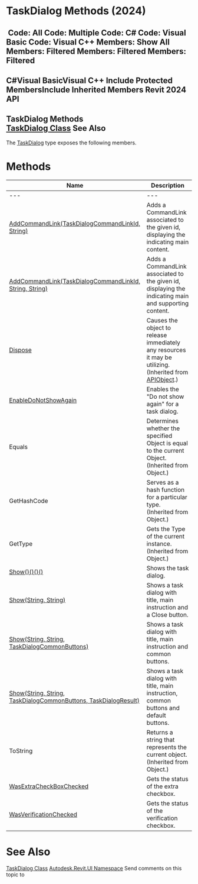 # TaskDialog Methods (2024)

﻿
 Code: All Code: Multiple Code: C# Code: Visual Basic Code: Visual C++  Members: Show All Members: Filtered Members: Filtered Members: Filtered   
---  
C#Visual BasicVisual C++
Include Protected MembersInclude Inherited Members
Revit 2024 API  
---  
TaskDialog Methods  
[TaskDialog Class](853afb57-7455-a636-9881-61a391118c16.md "TaskDialog Class") See Also  
---  
The [TaskDialog](853afb57-7455-a636-9881-61a391118c16.md "TaskDialog Class") type exposes the following members.
# Methods
| Name | Description |
| --- | --- |
| --- | --- | --- |
| [AddCommandLink(TaskDialogCommandLinkId, String)](e721540a-09a5-3bbd-2f58-b1f85b78de25.md "AddCommandLink Method \(TaskDialogCommandLinkId, String\)") | Adds a CommandLink associated to the given id, displaying the indicating main content. |
| [AddCommandLink(TaskDialogCommandLinkId, String, String)](b8dafee6-cb97-6a2f-116c-3a7a9af9b8ef.md "AddCommandLink Method \(TaskDialogCommandLinkId, String, String\)") | Adds a CommandLink associated to the given id, displaying the indicating main and supporting content. |
| [Dispose](7c03212a-b587-1c89-3912-efea0d2619c5.md "Dispose Method") | Causes the object to release immediately any resources it may be utilizing. (Inherited from [APIObject](beb86ef5-39ad-3f0d-0cd9-0c929387a2bb.md "APIObject Class").) |
| [EnableDoNotShowAgain](b14f8805-cfa4-516e-1873-b284f82770d9.md "EnableDoNotShowAgain Method") | Enables the "Do not show again" for a task dialog. |
| Equals | Determines whether the specified Object is equal to the current Object. (Inherited from Object.) |
| GetHashCode | Serves as a hash function for a particular type.  (Inherited from Object.) |
| GetType | Gets the Type of the current instance. (Inherited from Object.) |
| [Show()()()()](0d4bf9a6-4633-cb69-7580-ef2b8db1d05c.md "Show Method") | Shows the task dialog. |
| [Show(String, String)](5c8b40be-22c0-451e-14ed-b99ba5720a24.md "Show Method \(String, String\)") | Shows a task dialog with title, main instruction and a Close button. |
| [Show(String, String, TaskDialogCommonButtons)](1c061a6b-e994-0bad-162b-34b0c9f663ba.md "Show Method \(String, String, TaskDialogCommonButtons\)") | Shows a task dialog with title, main instruction and common buttons. |
| [Show(String, String, TaskDialogCommonButtons, TaskDialogResult)](8732a048-0abb-686d-b7fc-3f1c8f015b46.md "Show Method \(String, String, TaskDialogCommonButtons, TaskDialogResult\)") | Shows a task dialog with title, main instruction, common buttons and default buttons. |
| ToString | Returns a string that represents the current object. (Inherited from Object.) |
| [WasExtraCheckBoxChecked](bbfa2dab-94f9-96d5-157d-237810e708fb.md "WasExtraCheckBoxChecked Method") | Gets the status of the extra checkbox. |
| [WasVerificationChecked](27321709-d5e0-64ce-b3a7-63e181fb7be5.md "WasVerificationChecked Method") | Gets the status of the verification checkbox. |

# See Also
[TaskDialog Class](853afb57-7455-a636-9881-61a391118c16.md "TaskDialog Class")
[Autodesk.Revit.UI Namespace](e86fd90a-8957-02a6-da7f-ced248966e3e.md "Autodesk.Revit.UI Namespace")
Send comments on this topic to 